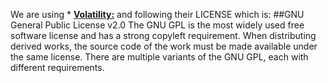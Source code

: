 We are using * [**Volatility:**](https://github.com/volatilityfoundation/volatility) and following their LICENSE which is: 
##GNU General Public License v2.0
The GNU GPL is the most widely used free software license and has a strong copyleft requirement. 
When distributing derived works, the source code of the work must be made available under the same license. 
There are multiple variants of the GNU GPL, each with different requirements.
